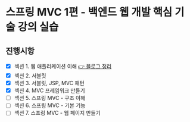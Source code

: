 # 스프링 MVC 1편 - 백엔드 웹 개발 핵심 기술 강의 실습

## 진행시항

- [x] 섹션 1. 웹 애플리케이션 이해 [👉 블로그 정리](https://velog.io/@inhalin/%EC%9B%B9-%EC%95%A0%ED%94%8C%EB%A6%AC%EC%BC%80%EC%9D%B4%EC%85%98-%EC%9D%B4%ED%95%B4)
- [x] 섹션 2. 서블릿
- [x] 섹션 3. 서블릿, JSP, MVC 패턴
- [x] 섹션 4. MVC 프레임워크 만들기
- [ ] 섹션 5. 스프링 MVC - 구조 이해
- [ ] 섹션 6. 스프링 MVC - 기본 기능
- [ ] 섹션 7. 스프링 MVC - 웹 페이지 만들기
